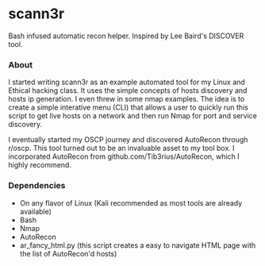 # scann3r
Bash infused automatic recon helper. Inspired by Lee Baird's DISCOVER tool.

### About
I started writing scann3r as an example automated tool for my Linux and Ethical hacking class. It uses the simple concepts of hosts discovery and hosts ip generation. I even threw in some nmap examples. The idea is to create a simple interative menu (CLI) that allows a user to quickly run this script to get live hosts on a network and then run Nmap for port and service discovery. 

I eventually started my OSCP journey and discovered AutoRecon through r/oscp. This tool turned out to be an invaluable asset to my tool box. I incorporated AutoRecon from github.com/Tib3rius/AutoRecon, which I highly recommend.

### Dependencies
 - On any flavor of Linux (Kali recommended as most tools are already available)
 - Bash
 - Nmap
 - AutoRecon
 - ar_fancy_html.py (this script creates a easy to navigate HTML page with the list of AutoRecon'd hosts)

